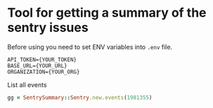 # Tool for getting a summary of the sentry issues

Before using you need to set ENV variables into `.env` file.
```
API_TOKEN={YOUR_TOKEN}
BASE_URL={YOUR_URL}
ORGANIZATION={YOUR_ORG}
```

List all events
```rb
gg = SentrySummary::Sentry.new.events(1981355)
```